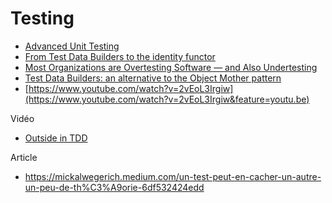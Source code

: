 # Testing

- [Advanced Unit Testing](https://app.pluralsight.com/library/courses/advanced-unit-testing)
- [From Test Data Builders to the identity functor](https://blog.ploeh.dk/2017/08/14/from-test-data-builders-to-the-identity-functor/)
- [Most Organizations are Overtesting Software — and Also Undertesting](https://thenewstack.io/most-organizations-are-overtesting-software-and-also-undertesting/)
- [Test Data Builders: an alternative to the Object Mother pattern](http://www.natpryce.com/articles/000714.html)
- [https://www.youtube.com/watch?v=2vEoL3Irgiw](https://www.youtube.com/watch?v=2vEoL3Irgiw&feature=youtu.be)

Vidéo

- [Outside in TDD](https://www.youtube.com/watch?v=XHnuMjah6ps)

Article

- https://mickalwegerich.medium.com/un-test-peut-en-cacher-un-autre-un-peu-de-th%C3%A9orie-6df532424edd
